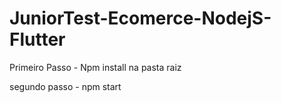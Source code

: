 # JuniorTest-Ecomerce-NodejS-Flutter


Primeiro Passo - Npm install na pasta raiz 

segundo passo - npm start 
